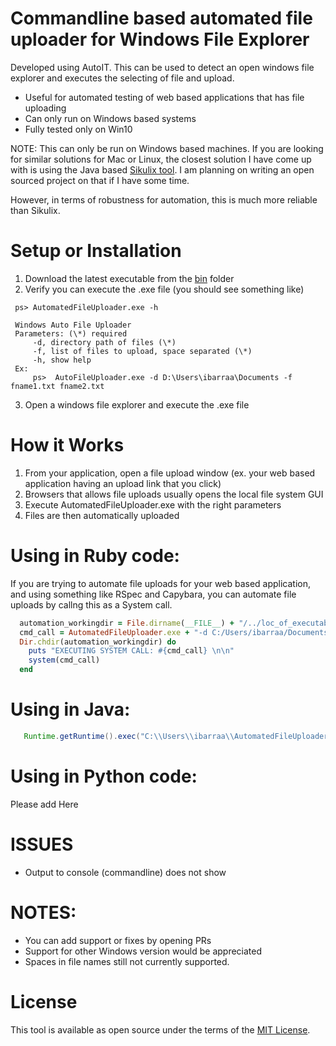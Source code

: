  
# Commandline based automated file uploader for Windows File Explorer
Developed using AutoIT. This can be used to detect an open windows file explorer and executes the selecting of file and upload.
* Useful for automated testing of web based applications that has file uploading
* Can only run on Windows based systems
* Fully tested only on Win10


NOTE: This can only be run on Windows based machines. If you are looking for similar solutions for Mac or Linux, the closest solution I have come up with is using the Java based [Sikulix tool](http://sikulix.com/). I am planning on writing an open sourced project on that if I have some time.

However, in terms of robustness for automation, this is much more reliable than Sikulix.

# Setup or Installation
1) Download the latest executable from the [bin](https://github.com/ibaralf/automated_file_uploader/tree/master/bin) folder
2) Verify you can execute the .exe file (you should see something like)
  ```
   ps> AutomatedFileUploader.exe -h
   
   Windows Auto File Uploader
   Parameters: (\*) required   
       -d, directory path of files (\*)  
       -f, list of files to upload, space separated (\*)  
       -h, show help
   Ex:   
       ps>  AutoFileUploader.exe -d D:\Users\ibarraa\Documents -f fname1.txt fname2.txt
  ```
3) Open a windows file explorer and execute the .exe file

# How it Works
1) From your application, open a file upload window (ex. your web based application having an upload link that you click)
2) Browsers that allows file uploads usually opens the local file system GUI
3) Execute AutomatedFileUploader.exe with the right parameters
4) Files are then automatically uploaded

# Using in Ruby code:
If you are trying to automate file uploads for your web based application, and using something like RSpec and Capybara, you can automate file uploads by callng this as a System call.
```ruby
  automation_workingdir = File.dirname(__FILE__) + "/../loc_of_executable"
  cmd_call = AutomatedFileUploader.exe + "-d C:/Users/ibarraa/Documents/samples " + "-f file1.txt file2.jpg"
  Dir.chdir(automation_workingdir) do
    puts "EXECUTING SYSTEM CALL: #{cmd_call} \n\n"
    system(cmd_call)
  end
  ```
# Using in Java:
```java
   Runtime.getRuntime().exec("C:\\Users\\ibarraa\\AutomatedFileUploader.exe");
```
# Using in Python code:
Please add Here

# ISSUES
* Output to console (commandline) does not show


# NOTES:
* You can add support or fixes by opening PRs
* Support for other Windows version would be appreciated
* Spaces in file names still not currently supported.

# License
This tool is available as open source under the terms of the [MIT License](https://opensource.org/licenses/MIT). 
